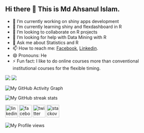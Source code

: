 ## Hi there 👋 This is Md Ahsanul Islam.

- 🔭 I’m currently working on shiny apps development
- 🌱 I’m currently learning shiny and flexdashboard in R
- 👯 I’m looking to collaborate on R projects
- 🤔 I’m looking for help with Data Mining with R
- 💬 Ask me about Statistics and R
- 📫 How to reach me: [Facebook](https://www.facebook.com/ahsanul.islam.56/), [Linkedin](https://www.linkedin.com/in/md-ahsanul/).
- 😄 Pronouns: He
- ⚡ Fun fact: I like to do online courses more than conventional institutional courses for the flexible timing.


<!--- https://github.com/AhsanHimel/github-readme-stats#github-stats-card -->
<img src="https://github-readme-stats.vercel.app/api?username=AhsanHimel&&show_icons=true&title_color=ffffff&icon_color=bb2acf&text_color=daf7dc&count_private=true&hide_border=true&theme=nord"> 

<img src="https://github-readme-stats.vercel.app/api/top-langs/?username=AhsanHimel&hide=JavaScript&layout=compact&hide_border=true&title_color=ffffff&icon_color=bb2acf&text_color=daf7dc&theme=nord">

<!-- https://github.com/Ashutosh00710/github-readme-activity-graph -->
![My GitHub Activity Graph](https://activity-graph.herokuapp.com/graph?username=AhsanHimel&theme=github&hide_border=true)  

<!-- https://metrics.lecoq.io/ -->
<!-- ![Metrics](https://metrics.lecoq.io/AhsanHimel?template=classic&isocalendar=1&stars=1&people=1&achievements=1&isocalendar.duration=half-year&stars.limit=4&people.limit=15&people.size=28&people.types=followers%2C%20following&people.identicons=false&people.shuffle=true&achievements.threshold=C&achievements.secrets=true&achievements.limit=0&config.timezone=Asia%2FDhaka) 

<!-- https://github.com/DenverCoder1/github-readme-streak-stats -->
![My GitHub streak stats](https://github-readme-streak-stats.herokuapp.com/?user=AhsanHimel&theme=gruvbox_duo&hide_border=true)  

[<img src='https://cdn.jsdelivr.net/npm/simple-icons@3.0.1/icons/linkedin.svg' alt='linkedin' height='40'>](https://www.linkedin.com/in/md-ahsanul//)  [<img src='https://cdn.jsdelivr.net/npm/simple-icons@3.0.1/icons/facebook.svg' alt='facebook' height='40'>](https://www.facebook.com/ahsanul.islam.56)  [<img src='https://cdn.jsdelivr.net/npm/simple-icons@3.0.1/icons/twitter.svg' alt='twitter' height='40'>](https://twitter.com/ahsanul_himel)  [<img src='https://cdn.jsdelivr.net/npm/simple-icons@3.0.1/icons/stackoverflow.svg' alt='stackoverflow' height='40'>](https://stackoverflow.com/users/ahsan-himel) 

![My Profile views](https://gpvc.arturio.dev/AhsanHimel)  
